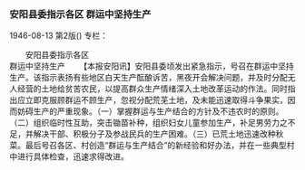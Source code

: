 ### 安阳县委指示各区  群运中坚持生产

1946-08-13
第2版()
专栏：

　　安阳县委指示各区            
    群运中坚持生产
　　【本报安阳讯】安阳县委顷发出紧急指示，号召在群运中坚持生产。该指示表扬有些地区白天生产酝酿诉苦，黑夜开会解决问题，并及时分配无人经营的土地给贫苦农民，以提高群众生产情绪深入土地改革运动的作法。同时指出应立即克服顾群运不顾生产，忽视分配荒芜土地，及未能迅速取得斗争果实，因而妨碍生产的严重现象。（一）掌握群运与生产结合的方针及不违农时的原则。（二）组织临时性互助，突击锄苗补种，组织妇女儿童参加生产，补足男劳力之不足，并解决干部、积极分子及参战民兵的生产困难。（三）已荒土地迅速改种秋菜。最后号召各区、村创造“群运与生产结合”的新经验和好办法，并在一些典型村中进行具体检查，迅速求得改进。
